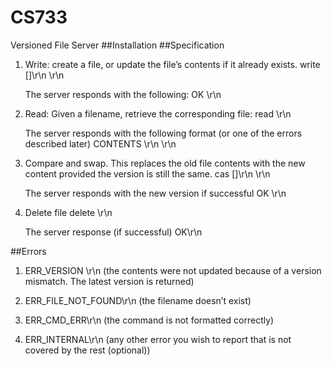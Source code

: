 # CS733
Versioned File Server
##Installation
##Specification
1.	Write: create a file, or update the file’s contents if it already exists.
	write <filename> <numbytes> [<exptime>]\r\n
	<content bytes>\r\n
	
	The server responds with the following:
	OK <version>\r\n
2.	Read: Given a filename, retrieve the corresponding file:
	read <filename>\r\n
	
	The server responds with the following format (or one of the errors described later)
	CONTENTS <version> <numbytes> <exptime> \r\n
	<content bytes>\r\n
3.	Compare and swap. This replaces the old file contents with the new content
	provided the version is still the same.
	cas <filename> <version> <numbytes> [<exptime>]\r\n
	<content bytes>\r\n
	
	The server responds with the new version if successful 
	OK <version>\r\n
4.	Delete file
	delete <filename>\r\n
	
	The server response (if successful)
	OK\r\n

##Errors
1.	ERR_VERSION <newversion>\r\n (the contents were not updated because of a
	version mismatch. The latest version is returned)

2.	ERR_FILE_NOT_FOUND\r\n (the filename doesn’t exist)

3.	ERR_CMD_ERR\r\n (the command is not formatted correctly)

4.	ERR_INTERNAL\r\n (any other error you wish to report that is not covered by the
	rest (optional))
